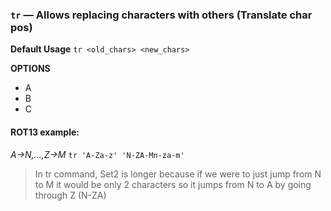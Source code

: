 ### `tr` — Allows replacing characters with others (Translate char pos)

**Default Usage**
	`tr <old_chars> <new_chars>` 

**OPTIONS**
- A
- B
- C

#### ROT13 example:
*A->N,…,Z->M*
`tr 'A-Za-z' 'N-ZA-Mn-za-m'`

> In tr command, Set2 is longer because if we were to just jump from N to M it would be only 2 characters so it jumps from N to A by going through Z (N-ZA)
